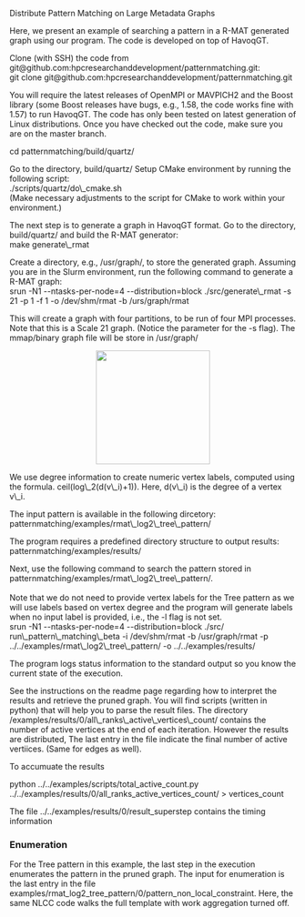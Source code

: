 <p>Distribute Pattern Matching on Large Metadata Graphs</p>

<p>Here, we present an example of searching a pattern in a R-MAT generated graph using our program. The code is developed on top of HavoqGT.</p>

<p>Clone (with SSH) the code from git@github.com:hpcresearchanddevelopment/patternmatching.git:
<br/>
git clone git@github.com:hpcresearchanddevelopment/patternmatching.git</p>

<p>You will require the latest releases of OpenMPI or MAVPICH2 and the Boost library (some Boost releases have bugs, e.g., 1.58, the code works fine with 1.57) to run HavoqGT. The code has only been tested on latest generation of Linux distributions. Once you have checked out the code, make sure you are on the master branch.</p>

cd  patternmatching/build/quartz/

<p>Go to the directory, build/quartz/
Setup CMake environment by running the following script: 
<br/>
./scripts/quartz/do\_cmake.sh
<br/>
(Make necessary adjustments to the script for CMake to work within your environment.)</p>

<p>The next step is to generate a graph in HavoqGT format. Go to the directory, build/quartz/ and build the R-MAT generator:
<br/>
make generate\_rmat</p>

<p>Create a directory, e.g., /usr/graph/, to store the generated graph. Assuming you are in the Slurm environment, run the following command to generate a R-MAT graph:
<br/>
srun -N1 --ntasks-per-node=4 --distribution=block ./src/generate\_rmat -s 21 -p 1 -f 1 -o /dev/shm/rmat -b /urs/graph/rmat
</p>

<p>This will create a graph with four partitions, to be run of four MPI processes. Note that this is a Scale 21 graph. (Notice the parameter for the -s flag). The mmap/binary graph file will be store in /usr/graph/</p>

<div align="center"><img src="https://github.com/hpcresearchanddevelopment/patternmatching/blob/master/examples/doc/tree_0011.png" width="200" height="200"></div>

<p>We use degree information to create numeric vertex labels, computed using the formula. ceil(log\_2(d(v\_i)+1)). Here, d(v\_i) is the degree of a vertex v\_i.</p>

<p>The input pattern is available in the following dircetory: patternmatching/examples/rmat\_log2\_tree\_pattern/</p>

<p>The program requires a predefined directory structure to output results: patternmatching/examples/results/ </p>

<p>Next, use the following command to search the pattern stored in patternmatching/examples/rmat\_log2\_tree\_pattern/.
<br/>
<br/>
Note that we do not need to provide vertex labels for the Tree pattern as we will use labels based on vertex degree and the program will generate labels when no input label is provided, i.e., the -l flag is not set.
<br/>
srun -N1 --ntasks-per-node=4 --distribution=block ./src/ run\_pattern\_matching\_beta -i /dev/shm/rmat -b /usr/graph/rmat -p ../../examples/rmat\_log2\_tree\_pattern/ -o ../../examples/results/
</p>

<p>The program logs status information to the standard output so you know the current state of the execution.</p>

<p>See the instructions on the readme page regarding how to interpret the results and retrieve the pruned graph. You will find scripts (written in python) that will help you to parse the result files.
The directory /examples/results/0/all\_ranks\_active\_vertices\_count/ contains the number of active vertices at the end of each iteration. However the results are distributed, 
The last entry in the file indicate the final number of active vertiices. (Same for edges as well). 

To accumuate the results 

python ../../examples/scripts/total\_active\_count.py ../../examples/results/0/all\_ranks\_active\_vertices\_count/ > vertices\_count

The file ../../examples/results/0/result\_superstep contains the timing information

</p>

<h3>Enumeration</h3>
<p>For the Tree pattern in this example, the last step in the execution enumerates the pattern in the pruned graph. The input for enumeration is the last entry in the file examples/rmat_log2_tree_pattern/0/pattern_non_local_constraint. Here, the same NLCC code walks the full template with work aggregation turned off.</p>

